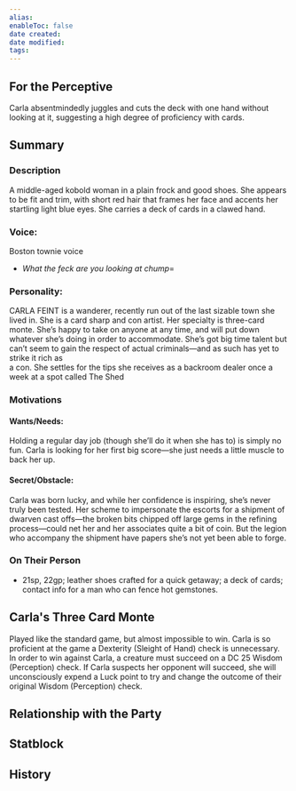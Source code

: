```yaml
---
alias: 
enableToc: false
date created: 
date modified: 
tags:
---
```

## For the Perceptive
Carla absentmindedly juggles and cuts the deck with one hand without looking at it, suggesting a high degree of proficiency with cards.

## Summary

### Description 
A middle-aged kobold woman in a plain frock and good shoes. She appears to be fit and trim, with short red hair that frames her face and accents her startling light blue eyes. She carries a deck of cards in a clawed hand.
### Voice:
Boston townie voice
- *What the feck are you looking at chump*=
### Personality:
CARLA FEINT is a wanderer, recently run out of the last sizable town she lived in. She is a card sharp and con artist. Her specialty is three-card monte. She’s happy to take on anyone at any time, and will put down whatever she’s doing in order to accommodate. She’s got big time talent but can’t seem to gain the respect of actual criminals—and as such has yet to strike it rich as  
a con. She settles for the tips she receives as a backroom dealer once a week at a spot called The Shed
### Motivations

#### Wants/Needs:
Holding a regular day job (though she’ll do it when she has to) is simply no fun. Carla is looking for her first big score—she just needs a little muscle to back her up.
#### Secret/Obstacle:
Carla was born lucky, and while her confidence is inspiring, she’s never truly been tested. Her scheme to impersonate the escorts for a shipment of dwarven cast offs—the broken bits chipped off large gems in the refining process—could net her and her associates quite a bit of coin. But the legion who accompany the shipment have papers she’s not yet been able to forge.
### On Their Person
- 21sp, 22gp; leather shoes crafted for a quick getaway; a deck of cards; contact info for a man who can fence hot gemstones.

## Carla's Three Card Monte
Played like the standard game, but almost impossible to win. Carla is so proficient at the game a Dexterity (Sleight of Hand) check is unnecessary. In order to win against Carla, a creature must succeed on a DC 25 Wisdom (Perception) check. If Carla suspects her opponent will succeed, she will unconsciously expend a Luck point to try and change the outcome of their original Wisdom (Perception) check.

## Relationship with the Party

## Statblock

## History
